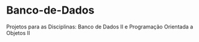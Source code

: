 # Banco-de-Dados
Projetos para as Disciplinas: Banco de Dados II e Programação Orientada a Objetos II

